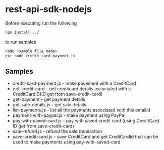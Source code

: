 rest-api-sdk-nodejs
===================

Before executing run the following

```sh
npm install ../
```

to run samples 

```sh
node <sample file name>
ex: node credit-card-payment.js
```
Samples
-------------------

  * credit-card-payment.js - make payement with a CreditCard
  * get-credit-card - get creditcard details associated with a CreditCardID(ID got from save-credit-card)
  * get-payment - get payment details
  * get-sale-details.js - get sale details
  * list-payments.js - list all the payments associated with this emailId
  * payment-with-paypal.js - make payment using PayPal
  * pay-with-saved-card.js - pay with saved credit card (using CreditCard ID got from save-credit-card)
  * sale-refund.js - refund the sale transaction
  * save-credit-card.js - save CreditCard and get CrediCardId that can be used to make payments using pay-with-saved-card
